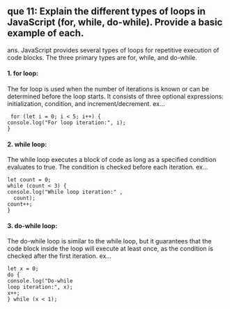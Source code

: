 ## que 11: Explain the different types of loops in JavaScript (for, while, do-while). Provide a basic example of each. 
ans. JavaScript provides several types of loops for repetitive execution of code blocks. The three primary types are for, while, and do-while.

#### 1. for loop:
The for loop is used when the number of iterations is known or can be determined before the loop starts. It consists of three optional expressions: initialization, condition, and increment/decrement. 
ex...

     for (let i = 0; i < 5; i++) {
    console.log("For loop iteration:", i);
    }

#### 2. while loop:
The while loop executes a block of code as long as a specified condition evaluates to true. The condition is checked before each iteration. 
ex... 

    let count = 0;
    while (count < 3) {
    console.log("While loop iteration:" ,
      count);
    count++;
    }

#### 3. do-while loop:
The do-while loop is similar to the while loop, but it guarantees that the code block inside the loop will execute at least once, as the condition is checked after the first iteration. 
ex...

    let x = 0;
    do {
    console.log("Do-while 
    loop iteration:", x);
    x++;
    } while (x < 1);
